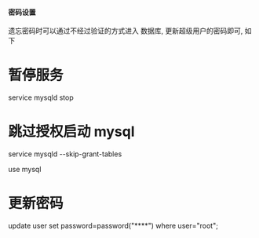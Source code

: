 #### 密码设置

>
遗忘密码时可以通过不经过验证的方式进入 数据库, 更新超级用户的密码即可, 如下

# 暂停服务
service mysqld stop
# 跳过授权启动 mysql
service mysqld --skip-grant-tables

use mysql
# 更新密码
update user set password=password("****") where user="root";
